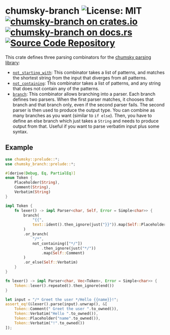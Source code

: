 # chumsky-branch ![License: MIT](https://img.shields.io/badge/license-MIT-blue) [![chumsky-branch on crates.io](https://img.shields.io/crates/v/chumsky-branch)](https://crates.io/crates/chumsky-branch) [![chumsky-branch on docs.rs](https://docs.rs/chumsky-branch/badge.svg)](https://docs.rs/chumsky-branch) [![Source Code Repository](https://img.shields.io/badge/Code-On%20github.com-blue)](https://github.com/msrd0/chumsky-branch)

This crate defines three parsing combinators for the [chumsky parsing library][__link0]:

 - [`not_starting_with`][__link1]: This combinator takes a list of patterns, and matches the shortest string from the input that diverges from all patterns.
 - [`not_containing`][__link2]: This combinator takes a list of patterns, and any string that does not contain any of the patterns.
 - [`branch`][__link3]: This combinator allows branching into a parser. Each branch defines two parsers. When the first parser matches, it chooses that branch and that branch only, even if the second parser fails. The second parser is then used to produce the output type. You can combine as many branches as you want (similar to `if else`). Then, you have to define an else branch which just takes a `String` and needs to produce output from that. Useful if you want to parse verbatim input plus some syntax.


## Example


```rust
use chumsky::prelude::*;
use chumsky_branch::prelude::*;

#[derive(Debug, Eq, PartialEq)]
enum Token {
	Placeholder(String),
	Comment(String),
	Verbatim(String)
}

impl Token {
	fn lexer() -> impl Parser<char, Self, Error = Simple<char>> {
		branch(
			"{{",
			text::ident().then_ignore(just("}}")).map(Self::Placeholder)
		)
		.or_branch(
			"/*",
			not_containing(["*/"])
				.then_ignore(just("*/"))
				.map(Self::Comment)
		)
		.or_else(Self::Verbatim)
	}
}

fn lexer() -> impl Parser<char, Vec<Token>, Error = Simple<char>> {
	Token::lexer().repeated().then_ignore(end())
}

let input = "/* Greet the user */Hello {{name}}!";
assert_eq!(&lexer().parse(input).unwrap(), &[
	Token::Comment(" Greet the user ".to_owned()),
	Token::Verbatim("Hello ".to_owned()),
	Token::Placeholder("name".to_owned()),
	Token::Verbatim("!".to_owned())
]);
```


 [__cargo_doc2readme_dependencies_info]: ggGkYW0BYXSEG7MOjWjyca3kGxf6diRFWxn3G6RH0wpyIcu_GyTcEMziVat3YXKEG-yeFpzUzlj2G7Ik4mJOJ0dwG-BzvwA7IfdVGwapmzSHIYoEYWSCgmdjaHVtc2t5ZTAuOS4wg25jaHVtc2t5LWJyYW5jaGUwLjEuMW5jaHVtc2t5X2JyYW5jaA
 [__link0]: https://crates.io/crates/chumsky/0.9.0
 [__link1]: https://docs.rs/chumsky-branch/0.1.1/chumsky_branch/?search=not_starting_with
 [__link2]: https://docs.rs/chumsky-branch/0.1.1/chumsky_branch/?search=not_containing
 [__link3]: https://docs.rs/chumsky-branch/0.1.1/chumsky_branch/?search=branch
